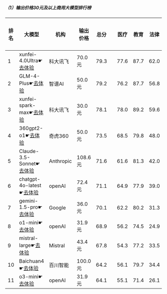 ##### （1）输出价格30元及以上商用大模型排行榜
|排名|大模型|机构|输出价格|总分| |医疗|教育|法律|行政公务|推理与数学计算|语言与指令遵从|
|---|-----|---|-------|---|-|----|---|---|------|------------|------------------|
|1|xunfei-4.0Ultra☛[去体验](https://easyllm.site/static/modelcompare.html?type=proprietary)|科大讯飞|70.0元|79.3| |                    77.6|87.7|62.0|                    72.0|88.9|87.5|
|2|GLM-4-Plus☛[去体验](https://easyllm.site/static/modelcompare.html?type=proprietary)|智谱AI|50.0元|79.2| |                    76.2|87.7|56.8|                    76.7|89.1|88.8|
|3|xunfei-spark-max☛[去体验](https://easyllm.site/static/modelcompare.html?type=proprietary)|科大讯飞|30.0元|78.1| |                    78.0|89.2|59.6|                    70.4|86.0|85.3|
|4|360gpt2-o1☛[去体验](https://easyllm.site/static/modelcompare.html?type=proprietary)|奇虎360|50.0元|73.5| |                    68.5|79.8|48.0|                    70.5|89.0|85.3|
|5|Claude-3.5-Sonnet☛[去体验](https://easyllm.site/static/modelcompare.html?type=proprietary)|Anthropic|108.6元|71.6| |                    61.6|81.3|42.0|                    64.0|90.7|90.0|
|6|chatgpt-4o-latest☛[去体验](https://easyllm.site/static/modelcompare.html?type=proprietary)|openAI|72.4元|71.1| |                    64.9|77.9|39.0|                    64.0|92.7|88.4|
|7|gemini-1.5-pro☛[去体验](https://easyllm.site/static/modelcompare.html?type=proprietary)|Google|36.0元|70.1| |                    62.2|80.2|31.3|                    69.7|91.5|85.5|
|8|o1-mini☛[去体验](https://easyllm.site/static/modelcompare.html?type=proprietary)|openAI|31.9元|68.9| |                    56.2|74.5|24.9|                    77.1|92.7|88.2|
|9|mistral-large☛[去体验](https://easyllm.site/static/modelcompare.html?type=proprietary)|Mistral|43.4元|67.8| |                    54.3|77.2|33.5|                    66.5|90.2|85.0|
|10|Baichuan4☛[去体验](https://easyllm.site/static/modelcompare.html?type=proprietary)|百川智能|100.0元|64.2| |                    56.1|79.7|34.4|                    62.0|70.1|83.0|
|11|o3-mini☛[去体验](https://easyllm.site/static/modelcompare.html?type=proprietary)|openAI|31.9元|64.1| |                    55.1|71.4|26.1|                    62.2|87.0|82.8|
    
